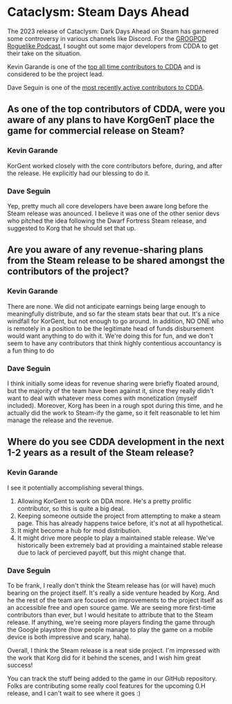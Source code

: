# Cataclysm: Steam Days Ahead

The 2023 release of Cataclysm: Dark Days Ahead on Steam has garnered some controversy in various channels like Discord. For the [GROGPOD Roguelike Podcast](https://grogpod.zone), I sought out some major developers from CDDA to get their take on the situation. 

Kevin Garande is one of the [top all time contributors to CDDA](https://github.com/CleverRaven/Cataclysm-DDA/graphs/contributors) and is considered to be the project lead.

Dave Seguin is one of the [most recently active contributors to CDDA](https://github.com/CleverRaven/Cataclysm-DDA/graphs/contributors?from=2021-12-10&to=2023-07-10&type=c).


## As one of the top contributors of CDDA, were you aware of any plans to have KorgGenT place the game for commercial release on Steam?

### Kevin Garande
KorGent worked closely with the core contributors before,  during,  and after the release. He explicitly had our blessing to do it. 

### Dave Seguin
Yep, pretty much all core developers have been aware long before the Steam release was anounced. I believe it was one of the other senior devs who pitched the idea following the Dwarf Fortress Steam release, and suggested to Korg that he should set that up.


## Are you aware of any revenue-sharing plans from the Steam release to be shared amongst the contributors of the project?

### Kevin Garande
There are none. We did not anticipate earnings being large enough to meaningfully distribute,  and so far the steam stats bear that out. It's a nice windfall for KorGent, but not enough to go around. In addition,  NO ONE who is remotely in a position to be the legitimate head of funds disbursement would want anything to do with it. We're doing this for fun,  and we don't seem to have any contributors that think highly contentious accountancy is a fun thing to do 

### Dave Seguin
I think initially some ideas for revenue sharing were briefly floated around, but the majority of the team have been against it, since they really didn't want to deal with whatever mess comes with monetization (myself included). Moreover, Korg has been in a rough spot during this time, and he actually did the work to Steam-ify the game, so it felt reasonable to let him manage the release and the revenue.


## Where do you see CDDA development in the next 1-2 years as a result of the Steam release?

### Kevin Garande
I see it potentially accomplishing several things.
1. Allowing KorGent to work on DDA more. He's a pretty prolific contributor,  so this is quite a big deal. 
2. Keeping someone outside the project from attempting to make a steam page. This has already happens twice before,  it's not at all hypothetical.
3. It might become a hub for mod distribution.
4. It might drive more people to play a maintained stable release. We've historically been extremely bad at providing a maintained stable release due to lack of percieved payoff, but this might change that.

### Dave Seguin
To be frank, I really don't think the Steam release has (or will have) much bearing on the project itself. It's really a side venture headed by Korg. And he the rest of the team are focused on improvements to the project itself as an accessible free and open source game. We are seeing more first-time contributors than ever, but I would hesitate to attribute that to the Steam release. If anything, we're seeing more players finding the game through the Google playstore (how people manage to play the game on a mobile device is both impressive and scary, haha).

Overall, I think the Steam release is a neat side project. I'm impressed with the work that Korg did for it behind the scenes, and I wish him great success!

You can track the stuff being added to the game in our GitHub repository. Folks are contributing some really cool features for the upcoming 0.H release, and I can't wait to see where it goes :)
